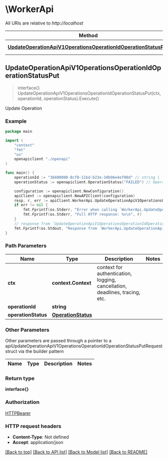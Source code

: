 # \WorkerApi

All URIs are relative to *http://localhost*

Method | HTTP request | Description
------------- | ------------- | -------------
[**UpdateOperationApiV1OperationsOperationIdOperationStatusPut**](WorkerApi.md#UpdateOperationApiV1OperationsOperationIdOperationStatusPut) | **Put** /api/v1/operations/{operation_id}/{operation_status} | Update Operation



## UpdateOperationApiV1OperationsOperationIdOperationStatusPut

> interface{} UpdateOperationApiV1OperationsOperationIdOperationStatusPut(ctx, operationId, operationStatus).Execute()

Update Operation

### Example

```go
package main

import (
    "context"
    "fmt"
    "os"
    openapiclient "./openapi"
)

func main() {
    operationId := "38400000-8cf0-11bd-b23e-10b96e4ef00d" // string | 
    operationStatus := openapiclient.OperationStatus("FAILED") // OperationStatus | 

    configuration := openapiclient.NewConfiguration()
    apiClient := openapiclient.NewAPIClient(configuration)
    resp, r, err := apiClient.WorkerApi.UpdateOperationApiV1OperationsOperationIdOperationStatusPut(context.Background(), operationId, operationStatus).Execute()
    if err != nil {
        fmt.Fprintf(os.Stderr, "Error when calling `WorkerApi.UpdateOperationApiV1OperationsOperationIdOperationStatusPut``: %v\n", err)
        fmt.Fprintf(os.Stderr, "Full HTTP response: %v\n", r)
    }
    // response from `UpdateOperationApiV1OperationsOperationIdOperationStatusPut`: interface{}
    fmt.Fprintf(os.Stdout, "Response from `WorkerApi.UpdateOperationApiV1OperationsOperationIdOperationStatusPut`: %v\n", resp)
}
```

### Path Parameters


Name | Type | Description  | Notes
------------- | ------------- | ------------- | -------------
**ctx** | **context.Context** | context for authentication, logging, cancellation, deadlines, tracing, etc.
**operationId** | **string** |  | 
**operationStatus** | [**OperationStatus**](.md) |  | 

### Other Parameters

Other parameters are passed through a pointer to a apiUpdateOperationApiV1OperationsOperationIdOperationStatusPutRequest struct via the builder pattern


Name | Type | Description  | Notes
------------- | ------------- | ------------- | -------------



### Return type

**interface{}**

### Authorization

[HTTPBearer](../README.md#HTTPBearer)

### HTTP request headers

- **Content-Type**: Not defined
- **Accept**: application/json

[[Back to top]](#) [[Back to API list]](../README.md#documentation-for-api-endpoints)
[[Back to Model list]](../README.md#documentation-for-models)
[[Back to README]](../README.md)

